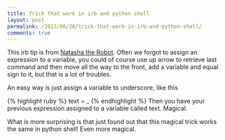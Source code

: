 ```yaml
---
title: Trick that work in irb and python shell
layout: post
permalink: /2013/06/26/trick-that-work-in-irb-and-python-shell/
comments: true
---
```

This irb tip is from [Natasha the Robot](http://natashatherobot.com/amazing-rails-console-irb-trick/). Often we forgot to assign an expression to a variable, you could of course use up arrow to retrieve last command and then move all the way to the front, add a variable and equal sign to it, but that is a lot of troubles. 

An easy way is just assign a variable to underscore, like this

{% highlight ruby %}
text = _
{% endhighlight %}
Then you have your previous expression assigned to a variable called text. Magical. 

What is more surprising is that just found out that this magical trick works the same in python shell! Even more magical.